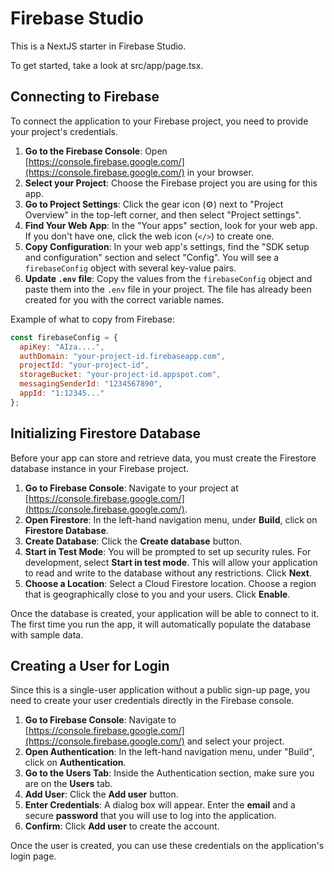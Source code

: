 # Firebase Studio

This is a NextJS starter in Firebase Studio.

To get started, take a look at src/app/page.tsx.

## Connecting to Firebase

To connect the application to your Firebase project, you need to provide your project's credentials.

1.  **Go to the Firebase Console**: Open [https://console.firebase.google.com/](https://console.firebase.google.com/) in your browser.
2.  **Select your Project**: Choose the Firebase project you are using for this app.
3.  **Go to Project Settings**: Click the gear icon (⚙️) next to "Project Overview" in the top-left corner, and then select "Project settings".
4.  **Find Your Web App**: In the "Your apps" section, look for your web app. If you don't have one, click the web icon (`</>`) to create one.
5.  **Copy Configuration**: In your web app's settings, find the "SDK setup and configuration" section and select "Config". You will see a `firebaseConfig` object with several key-value pairs.
6.  **Update `.env` file**: Copy the values from the `firebaseConfig` object and paste them into the `.env` file in your project. The file has already been created for you with the correct variable names.

Example of what to copy from Firebase:
```javascript
const firebaseConfig = {
  apiKey: "AIza....",
  authDomain: "your-project-id.firebaseapp.com",
  projectId: "your-project-id",
  storageBucket: "your-project-id.appspot.com",
  messagingSenderId: "1234567890",
  appId: "1:12345..."
};
```

## Initializing Firestore Database

Before your app can store and retrieve data, you must create the Firestore database instance in your Firebase project.

1.  **Go to Firebase Console**: Navigate to your project at [https://console.firebase.google.com/](https://console.firebase.google.com/).
2.  **Open Firestore**: In the left-hand navigation menu, under **Build**, click on **Firestore Database**.
3.  **Create Database**: Click the **Create database** button.
4.  **Start in Test Mode**: You will be prompted to set up security rules. For development, select **Start in test mode**. This will allow your application to read and write to the database without any restrictions. Click **Next**.
5.  **Choose a Location**: Select a Cloud Firestore location. Choose a region that is geographically close to you and your users. Click **Enable**.

Once the database is created, your application will be able to connect to it. The first time you run the app, it will automatically populate the database with sample data.

## Creating a User for Login

Since this is a single-user application without a public sign-up page, you need to create your user credentials directly in the Firebase console.

1.  **Go to Firebase Console**: Navigate to [https://console.firebase.google.com/](https://console.firebase.google.com/) and select your project.
2.  **Open Authentication**: In the left-hand navigation menu, under "Build", click on **Authentication**.
3.  **Go to the Users Tab**: Inside the Authentication section, make sure you are on the **Users** tab.
4.  **Add User**: Click the **Add user** button.
5.  **Enter Credentials**: A dialog box will appear. Enter the **email** and a secure **password** that you will use to log into the application.
6.  **Confirm**: Click **Add user** to create the account.

Once the user is created, you can use these credentials on the application's login page.
